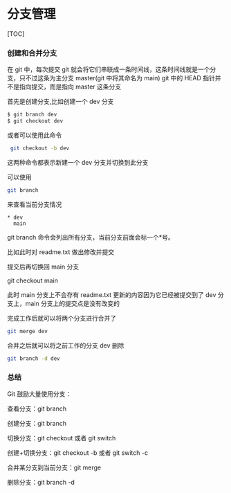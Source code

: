 # 分支管理

[TOC]

### 创建和合并分支

在 git 中，每次提交 git 就会将它们串联成一条时间线，这条时间线就是一个分支，只不过这条为主分支 master(git 中将其命名为 main) git 中的 HEAD 指针并不是指向提交，而是指向 master 这条分支

首先是创建分支,比如创建一个 dev 分支

```sh
$ git branch dev
$ git checkout dev
```

或者可以使用此命令

```sh
 git checkout -b dev
```

这两种命令都表示新建一个 dev 分支并切换到此分支

可以使用

```sh
git branch
```

来查看当前分支情况

```
* dev
  main
```

git branch 命令会列出所有分支，当前分支前面会标一个\*号。

比如此时对 readme.txt 做出修改并提交

提交后再切换回 main 分支

git checkout main

此时 main 分支上不会存有 readme.txt 更新的内容因为它已经被提交到了 dev 分支上，main 分支上的提交点是没有改变的

完成工作后就可以将两个分支进行合并了

```sh
git merge dev
```

合并之后就可以将之前工作的分支 dev 删除

```sh
git branch -d dev

```

### 总结

Git 鼓励大量使用分支：

查看分支：git branch

创建分支：git branch <name>

切换分支：git checkout <name>或者 git switch <name>

创建+切换分支：git checkout -b <name>或者 git switch -c <name>

合并某分支到当前分支：git merge <name>

删除分支：git branch -d <name>
